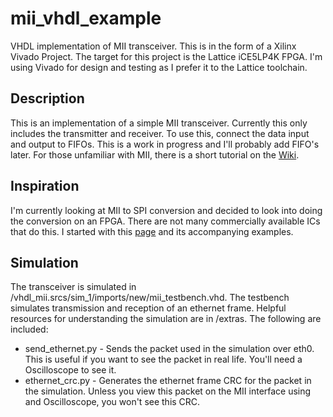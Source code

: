 # mii_vhdl_example

VHDL implementation of MII transceiver.  This is in the form of a Xilinx Vivado Project.  The target for this project is the Lattice iCE5LP4K FPGA.  I'm using Vivado for design and testing as I prefer it to the Lattice toolchain.

## Description

This is an implementation of a simple MII transceiver.  Currently this only includes the transmitter and receiver.
To use this, connect the data input and output to FIFOs.  This is a work in progress and I'll probably add FIFO's later.  For those
unfamiliar with MII, there is a short tutorial on the [Wiki](https://github.com/myersw12/mii_vhdl_example/wiki).

## Inspiration

I'm currently looking at MII to SPI conversion and decided to look into doing the conversion on an FPGA.  There are not many commercially available ICs that do this.
I started with this [page](http://www.ece.ualberta.ca/~elliott/ee552/studentAppNotes/2001_w/interfacing/ethernet_mii/eth_mii.html) and its accompanying examples.

## Simulation

The transceiver is simulated in /vhdl_mii.srcs/sim_1/imports/new/mii_testbench.vhd.  The testbench simulates transmission and reception of an ethernet frame.  Helpful resources for understanding the
simulation are in /extras.  The following are included:
* send_ethernet.py - Sends the packet used in the simulation over eth0.  This is useful if you want to see the packet in real life.  You'll need a Oscilloscope to see it.
* ethernet_crc.py - Generates the ethernet frame CRC for the packet in the simulation.  Unless you view this packet on the MII interface using and Oscilloscope, you won't see this CRC.
